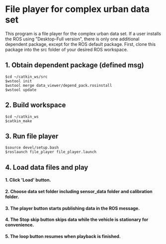 # File player for complex urban data set

This program is a file player for the complex urban data set. If a user installs the ROS using "Desktop-Full version", there is only one additional dependent package, except for the ROS default package. First, clone this package into the src folder of your desired ROS workspace.

## 1. Obtain dependent package (defined msg)

```
$cd ~/catkin_ws/src
$wstool init
$wstool merge data_viewer/depend_pack.rosinstall
$wstool update
```

## 2. Build workspace

```
$cd ~/catkin_ws
$catkin_make
```

## 3. Run file player

```
$source devel/setup.bash
$roslaunch file_player file_player.launch
```

## 4. Load data files and play

#### 1. Click 'Load' button.
#### 2. Choose data set folder including sensor_data folder and calibration folder.
#### 3. The player button starts publishing data in the ROS message.
#### 4. The Stop skip button skips data while the vehicle is stationary for convenience.
#### 5. The loop button resumes when playback is finished.
